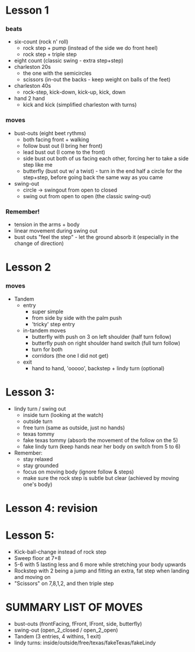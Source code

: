 # Lesson 1
### beats
* six-count (rock n' roll)
	- rock step + pump (instead of the side we do front heel)
	- rock step + triple step
* eight count (classic swing - extra step+step)
* charleston 20s
	- the one with the semicircles
	- scissors (in-out the backs - keep weight on balls of the feet)
* charleston 40s
	- rock-step, kick-down, kick-up, kick, down
* hand 2 hand
	- kick and kick (simplified charleston with turns)

### moves
* bust-outs (eight beet rythms)
	- both facing front + walking
	- follow bust out (I bring her front)
	- lead bust out (I come to the front)
	- side bust out both of us facing each other, forcing her to take a side step like me
	- butterfly (bust out w/ a twist) - turn in the end half a circle for the step+step, before going back the same way as you came
* swing-out
	- circle -> swingout from open to closed
	- swing out from open to open (the classic swing-out)

### Remember!
* tension in the arms + body
* linear movement during swing out
* bust outs "feel the step" - let the ground absorb it (especially in the change of direction)

# Lesson 2
### moves
* Tandem
  * entry
    * super simple
    * from side by side with the palm push
    * 'tricky' step entry
  * in-tandem moves
    * butterfly with push on 3 on left shoulder (half turn follow)
    * butterfly push on right shoulder hand switch (full turn follow)
    * turn for both
    * corridors (the one I did not get)
  * exit
    * hand to hand, 'ooooo', backstep + lindy turn (optional)

# Lesson 3:
* lindy turn / swing out
  * inside turn (looking at the watch)
  * outside turn
  * free turn (same as outside, just no hands)
  * texas tommy
  * fake texas tommy (absorb the movement of the follow on the 5)
  * fake lindy turn (keep hands near her body on switch from 5 to 6)
* Remember:
  * stay relaxed
  * stay grounded
  * focus on moving body (ignore follow & steps)
  * make sure the rock step is subtle but clear (achieved by moving one's body)

# Lesson 4: revision

# Lesson 5:
  * Kick-ball-change instead of rock step
  * Sweep floor at 7+8
  * 5-6 with 5 lasting less and 6 more while stretching your body upwards
  * Rockstep with 2 being a jump and fitting an extra, fat step when landing and moving on
  * "Scissors" on 7,8,1,2, and then triple step

# SUMMARY LIST OF MOVES
* bust-outs (frontFacing, fFront, lFront, side, butterfly)
* swing-out (open_2_closed / open_2_open)
* Tandem (3 entries, 4 withins, 1 exit)
* lindy turns: inside/outside/free/texas/fakeTexas/fakeLindy
